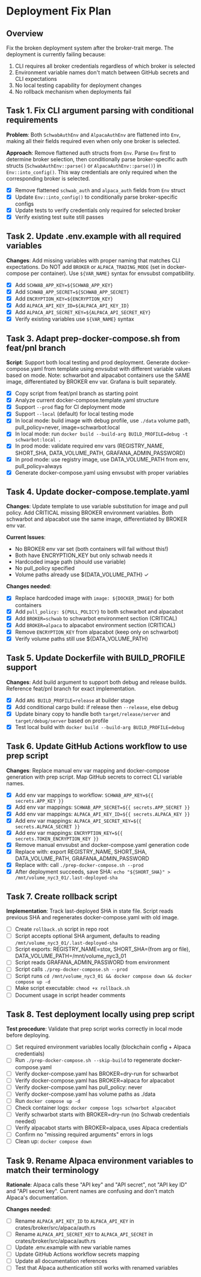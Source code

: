 # Deployment Fix Plan

## Overview

Fix the broken deployment system after the broker-trait merge. The deployment is
currently failing because:

1. CLI requires all broker credentials regardless of which broker is selected
2. Environment variable names don't match between GitHub secrets and CLI
   expectations
3. No local testing capability for deployment changes
4. No rollback mechanism when deployments fail

## Task 1. Fix CLI argument parsing with conditional requirements

**Problem**: Both `SchwabAuthEnv` and `AlpacaAuthEnv` are flattened into `Env`,
making all their fields required even when only one broker is selected.

**Approach**: Remove flattened auth structs from `Env`. Parse `Env` first to
determine broker selection, then conditionally parse broker-specific auth
structs (`SchwabAuthEnv::parse()` or `AlpacaAuthEnv::parse()`) in
`Env::into_config()`. This way credentials are only required when the
corresponding broker is selected.

- [x] Remove flattened `schwab_auth` and `alpaca_auth` fields from `Env` struct
- [x] Update `Env::into_config()` to conditionally parse broker-specific configs
- [x] Update tests to verify credentials only required for selected broker
- [x] Verify existing test suite still passes

## Task 2. Update .env.example with all required variables

**Changes**: Add missing variables with proper naming that matches CLI
expectations. Do NOT add `BROKER` or `ALPACA_TRADING_MODE` (set in
docker-compose per container). Use `${VAR_NAME}` syntax for envsubst
compatibility.

- [x] Add `SCHWAB_APP_KEY=${SCHWAB_APP_KEY}`
- [x] Add `SCHWAB_APP_SECRET=${SCHWAB_APP_SECRET}`
- [x] Add `ENCRYPTION_KEY=${ENCRYPTION_KEY}`
- [x] Add `ALPACA_API_KEY_ID=${ALPACA_API_KEY_ID}`
- [x] Add `ALPACA_API_SECRET_KEY=${ALPACA_API_SECRET_KEY}`
- [x] Verify existing variables use `${VAR_NAME}` syntax

## Task 3. Adapt prep-docker-compose.sh from feat/pnl branch

**Script**: Support both local testing and prod deployment. Generate
docker-compose.yaml from template using envsubst with different variable values
based on mode. Note: schwarbot and alpacabot containers use the SAME image,
differentiated by BROKER env var. Grafana is built separately.

- [x] Copy script from feat/pnl branch as starting point
- [x] Analyze current docker-compose.template.yaml structure
- [x] Support `--prod` flag for CI deployment mode
- [x] Support `--local` (default) for local testing mode
- [x] In local mode: build image with debug profile, use `./data` volume path,
      pull_policy=never, image=schwarbot:local
- [x] In local mode: run
      `docker build --build-arg BUILD_PROFILE=debug -t schwarbot:local .`
- [x] In prod mode: validate required env vars (REGISTRY_NAME, SHORT_SHA,
      DATA_VOLUME_PATH, GRAFANA_ADMIN_PASSWORD)
- [x] In prod mode: use registry image, use DATA_VOLUME_PATH from env,
      pull_policy=always
- [x] Generate docker-compose.yaml using envsubst with proper variables

## Task 4. Update docker-compose.template.yaml

**Changes**: Update template to use variable substitution for image and pull
policy. Add CRITICAL missing BROKER environment variables. Both schwarbot and
alpacabot use the same image, differentiated by BROKER env var.

**Current Issues**:

- No BROKER env var set (both containers will fail without this!)
- Both have ENCRYPTION_KEY but only schwab needs it
- Hardcoded image path (should use variable)
- No pull_policy specified
- Volume paths already use ${DATA_VOLUME_PATH} ✓

**Changes needed**:

- [x] Replace hardcoded image with `image: ${DOCKER_IMAGE}` for both containers
- [x] Add `pull_policy: ${PULL_POLICY}` to both schwarbot and alpacabot
- [x] Add `BROKER=schwab` to schwarbot environment section (CRITICAL)
- [x] Add `BROKER=alpaca` to alpacabot environment section (CRITICAL)
- [x] Remove `ENCRYPTION_KEY` from alpacabot (keep only on schwarbot)
- [x] Verify volume paths still use ${DATA_VOLUME_PATH}

## Task 5. Update Dockerfile with BUILD_PROFILE support

**Changes**: Add build argument to support both debug and release builds.
Reference feat/pnl branch for exact implementation.

- [x] Add `ARG BUILD_PROFILE=release` at builder stage
- [x] Add conditional cargo build: if release then `--release`, else debug
- [x] Update binary copy to handle both `target/release/server` and
      `target/debug/server` based on profile
- [x] Test local build with `docker build --build-arg BUILD_PROFILE=debug`

## Task 6. Update GitHub Actions workflow to use prep script

**Changes**: Replace manual env var mapping and docker-compose generation with
prep script. Map GitHub secrets to correct CLI variable names.

- [x] Add env var mappings to workflow: `SCHWAB_APP_KEY=${{ secrets.APP_KEY }}`
- [x] Add env var mappings: `SCHWAB_APP_SECRET=${{ secrets.APP_SECRET }}`
- [x] Add env var mappings: `ALPACA_API_KEY_ID=${{ secrets.ALPACA_KEY }}`
- [x] Add env var mappings: `ALPACA_API_SECRET_KEY=${{ secrets.ALPACA_SECRET }}`
- [x] Add env var mappings: `ENCRYPTION_KEY=${{ secrets.TOKEN_ENCRYPTION_KEY }}`
- [x] Remove manual envsubst and docker-compose.yaml generation code
- [x] Replace with: export REGISTRY_NAME, SHORT_SHA, DATA_VOLUME_PATH,
      GRAFANA_ADMIN_PASSWORD
- [x] Replace with: call `./prep-docker-compose.sh --prod`
- [x] After deployment succeeds, save SHA:
      `echo "${SHORT_SHA}" > /mnt/volume_nyc3_01/.last-deployed-sha`

## Task 7. Create rollback script

**Implementation**: Track last-deployed SHA in state file. Script reads previous
SHA and regenerates docker-compose.yaml with old image.

- [ ] Create `rollback.sh` script in repo root
- [ ] Script accepts optional SHA argument, defaults to reading
      `/mnt/volume_nyc3_01/.last-deployed-sha`
- [ ] Script exports: REGISTRY_NAME=stox, SHORT_SHA=(from arg or file),
      DATA_VOLUME_PATH=/mnt/volume_nyc3_01
- [ ] Script reads GRAFANA_ADMIN_PASSWORD from environment
- [ ] Script calls `./prep-docker-compose.sh --prod`
- [ ] Script runs
      `cd /mnt/volume_nyc3_01 && docker compose down && docker compose up -d`
- [ ] Make script executable: `chmod +x rollback.sh`
- [ ] Document usage in script header comments

## Task 8. Test deployment locally using prep script

**Test procedure**: Validate that prep script works correctly in local mode
before deploying.

- [ ] Set required environment variables locally (blockchain config + Alpaca
      credentials)
- [ ] Run `./prep-docker-compose.sh --skip-build` to regenerate
      docker-compose.yaml
- [ ] Verify docker-compose.yaml has BROKER=dry-run for schwarbot
- [ ] Verify docker-compose.yaml has BROKER=alpaca for alpacabot
- [ ] Verify docker-compose.yaml has pull_policy: never
- [ ] Verify docker-compose.yaml has volume paths as ./data
- [ ] Run `docker compose up -d`
- [ ] Check container logs: `docker compose logs schwarbot alpacabot`
- [ ] Verify schwarbot starts with BROKER=dry-run (no Schwab credentials needed)
- [ ] Verify alpacabot starts with BROKER=alpaca, uses Alpaca credentials
- [ ] Confirm no "missing required arguments" errors in logs
- [ ] Clean up: `docker compose down`

## Task 9. Rename Alpaca environment variables to match their terminology

**Rationale**: Alpaca calls these "API key" and "API secret", not "API key ID"
and "API secret key". Current names are confusing and don't match Alpaca's
documentation.

**Changes needed**:

- [ ] Rename `ALPACA_API_KEY_ID` to `ALPACA_API_KEY` in
      crates/broker/src/alpaca/auth.rs
- [ ] Rename `ALPACA_API_SECRET_KEY` to `ALPACA_API_SECRET` in
      crates/broker/src/alpaca/auth.rs
- [ ] Update .env.example with new variable names
- [ ] Update GitHub Actions workflow secrets mapping
- [ ] Update all documentation references
- [ ] Test that Alpaca authentication still works with renamed variables
